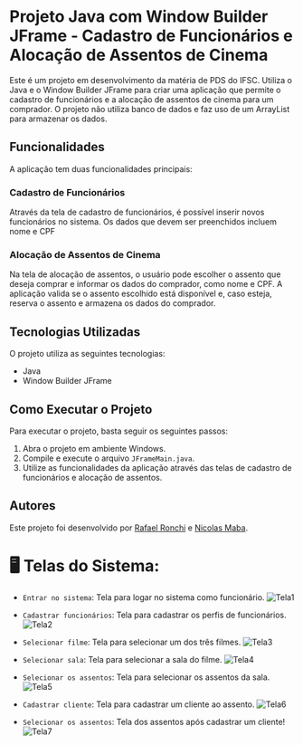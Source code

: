 
# Projeto Java com Window Builder JFrame - Cadastro de Funcionários e Alocação de Assentos de Cinema

Este é um projeto em desenvolvimento da matéria de PDS do IFSC. Utiliza o Java e o Window Builder JFrame para criar uma aplicação que permite o cadastro de funcionários e a alocação de assentos de cinema para um comprador. O projeto não utiliza banco de dados e faz uso de um ArrayList para armazenar os dados.

## Funcionalidades

A aplicação tem duas funcionalidades principais:

### Cadastro de Funcionários

Através da tela de cadastro de funcionários, é possível inserir novos funcionários no sistema. Os dados que devem ser preenchidos incluem nome e CPF

### Alocação de Assentos de Cinema

Na tela de alocação de assentos, o usuário pode escolher o assento que deseja comprar e informar os dados do comprador, como nome e CPF. A aplicação valida se o assento escolhido está disponível e, caso esteja, reserva o assento e armazena os dados do comprador.

## Tecnologias Utilizadas

O projeto utiliza as seguintes tecnologias:

- Java
- Window Builder JFrame

## Como Executar o Projeto

Para executar o projeto, basta seguir os seguintes passos:

1. Abra o projeto em ambiente Windows.
2. Compile e execute o arquivo `JFrameMain.java`.
3. Utilize as funcionalidades da aplicação através das telas de cadastro de funcionários e alocação de assentos. 

## Autores

Este projeto foi desenvolvido por [Rafael Ronchi](https://github.com/RafaelRonchi) e [Nicolas Maba](https://github.com/NicolasRicardoMaba).

# 🖥️ Telas do Sistema:

- `Entrar no sistema`: Tela para logar no sistema como funcionário.
 ![Tela1](https://github.com/RafaelRonchi/PDS-Estudo-de-Caso/assets/95860101/109c0d1b-e9c3-4a37-a1d5-9a580a09598e)
 
- `Cadastrar funcionários`: Tela para cadastrar os perfis de funcionários.
![Tela2](https://github.com/RafaelRonchi/PDS-Estudo-de-Caso/assets/95860101/b0a9a7a7-6763-4d11-939c-7ceb2965ad97)

- `Selecionar filme`: Tela para selecionar um dos três filmes.
 ![Tela3](https://github.com/RafaelRonchi/PDS-Estudo-de-Caso/assets/95860101/91a36084-611a-47d2-94c1-9c0d290e519d)
 
- `Selecionar sala`: Tela para selecionar a sala do filme.
 ![Tela4](https://github.com/RafaelRonchi/PDS-Estudo-de-Caso/assets/95860101/956ec7ac-d733-4918-b93d-7f1ae8dcac0a)
 
 - `Selecionar os assentos`: Tela para selecionar os assentos da sala.
![Tela5](https://github.com/RafaelRonchi/PDS-Estudo-de-Caso/assets/95860101/c8ed091a-5564-4fee-8251-d3153b7cfd62)

- `Cadastrar cliente`: Tela para cadastrar um cliente ao assento.
![Tela6](https://github.com/RafaelRonchi/PDS-Estudo-de-Caso/assets/95860101/fdcb2c5a-bccb-4ecd-bfee-ba713ee23f9b)

 - `Selecionar os assentos`: Tela dos assentos após cadastrar um cliente!
![Tela7](https://github.com/RafaelRonchi/PDS-Estudo-de-Caso/assets/95860101/6f38a2ed-9a3a-4e2a-b3a4-abf7e37c898e)

